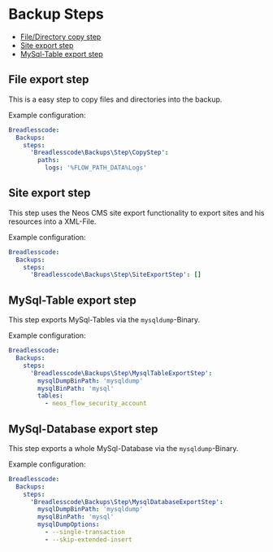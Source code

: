 # Backup Steps

* [File/Directory copy step](#file-directory-copy-step)
* [Site export step](#site-export-step)
* [MySql-Table export step](#mysql-table-export-step)


## File export step
This is a easy step to copy files and directories into the backup.

Example configuration:
```yaml
Breadlesscode:
  Backups:
    steps:
      'Breadlesscode\Backups\Step\CopyStep':
        paths:
          logs: '%FLOW_PATH_DATA%Logs'
```

## Site export step
This step uses the Neos CMS site export functionality to export sites and his resources 
into a XML-File.

Example configuration:
```yaml
Breadlesscode:
  Backups:
    steps:
      'Breadlesscode\Backups\Step\SiteExportStep': []
```

## MySql-Table export step

This step exports MySql-Tables via the `mysqldump`-Binary.

Example configuration:
```yaml
Breadlesscode:
  Backups:
    steps:
      'Breadlesscode\Backups\Step\MysqlTableExportStep':
        mysqlDumpBinPath: 'mysqldump'
        mysqlBinPath: 'mysql'
        tables:
          - neos_flow_security_account
```

## MySql-Database export step

This step exports a whole MySql-Database via the `mysqldump`-Binary.

Example configuration:
```yaml
Breadlesscode:
  Backups:
    steps:
      'Breadlesscode\Backups\Step\MysqlDatabaseExportStep':
        mysqlDumpBinPath: 'mysqldump'
        mysqlBinPath: 'mysql'
        mysqlDumpOptions:
          - --single-transaction
          - --skip-extended-insert
```
